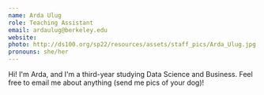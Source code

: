 ```yaml
---
name: Arda Ulug
role: Teaching Assistant
email: ardaulug@berkeley.edu
website: 
photo: http://ds100.org/sp22/resources/assets/staff_pics/Arda_Ulug.jpg
pronouns: she/her
---
```

Hi! I'm Arda, and I'm a third-year studying Data Science and Business. Feel free to email me about anything (send me pics of your dog)!
